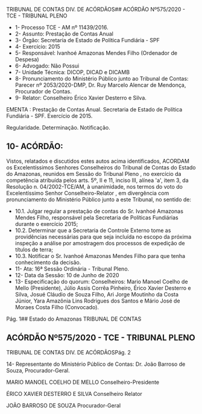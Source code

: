 TRIBUNAL DE CONTAS DIV. DE ACÓRDÃOS## ACÓRDÃO Nº575/2020 - TCE - TRIBUNAL PLENO

- 1- Processo TCE - AM nº 11439/2016.
- 2- Assunto: Prestação de Contas Anual
- 3- Órgão: Secretaria de Estado de Política Fundiária - SPF
- 4- Exercício: 2015
- 5- Responsável: Ivanhoé Amazonas Mendes Filho (Ordenador de Despesa)
- 6- Advogado: Não Possui
- 7- Unidade Técnica: DICOP, DICAD e DICAMB
- 8- Pronunciamento  do  Ministério  Público  junto  ao  Tribunal  de  Contas: Parecer  nº 2053/2020-DMP, Dr. Ruy Marcelo Alencar de Mendonça, Procurador de Contas.
- 9- Relator: Conselheiro Érico Xavier Desterro e Silva.

EMENTA : Prestação de Contas Anual. Secretaria de Estado  de  Política  Fundiária  -  SPF.  Exercício  de 2015.

Regularidade. Determinação. Notificação.

## 10-  ACÓRDÃO:

Vistos, relatados e discutidos estes autos acima identificados, ACORDAM os Excelentíssimos Senhores Conselheiros do Tribunal de Contas do Estado do Amazonas, reunidos em Sessão do Tribunal Pleno , no exercício da competência atribuída pelos arts. 5º, II e 11, inciso III, alínea 'a', item 3, da Resolução n. 04/2002-TCE/AM, à unanimidade, nos termos do voto do Excelentíssimo Senhor Conselheiro-Relator , em divergência com pronunciamento do Ministério Público junto a este Tribunal, no sentido de:

- 10.1. Julgar regular a prestação de contas do Sr. Ivanhoé Amazonas Mendes Filho,  responsável  pela  Secretaria  de  Políticas  Fundiárias  durante  o exercício 2015;
- 10.2. Determinar que a Secretaria de Controle Externo tome as providências necessárias para que seja incluída no escopo da próxima inspeção a análise por amostragem dos processos de expedição de títulos de terra;
- 10.3. Notificar o  Sr.  Ivanhoé  Amazonas  Mendes  Filho  para  que  tenha conhecimento da decisão.
- 11-  Ata: 16ª Sessão Ordinária - Tribunal Pleno.
- 12-  Data da Sessão: 10 de Junho de 2020
- 13-  Especificação do quorum: Conselheiros: Mario Manoel Coelho de Mello (Presidente), Júlio Assis Corrêa Pinheiro, Érico Xavier Desterro e Silva, Josué Cláudio de Souza Filho, Ari Jorge Moutinho da Costa Júnior, Yara Amazônia Lins Rodrigues dos Santos e Mário José de Moraes Costa Filho (Convocado).

Pág. 1## Estado do Amazonas TRIBUNAL DE CONTAS

## ACÓRDÃO Nº575/2020 - TCE - TRIBUNAL PLENO

TRIBUNAL DE CONTAS DIV. DE ACÓRDÃOSPág. 2

14-  Representante  do  Ministério  Público  de  Contas: Dr. João  Barroso  de  Souza, Procurador-Geral.

MARIO MANOEL COELHO DE MELLO Conselheiro-Presidente

ÉRICO XAVIER DESTERRO E SILVA Conselheiro Relator

JOÃO BARROSO DE SOUZA Procurador-Geral